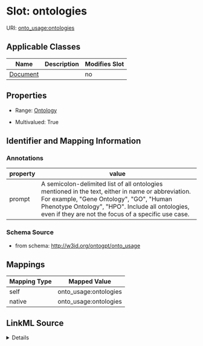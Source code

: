 

# Slot: ontologies

URI: [onto_usage:ontologies](http://w3id.org/ontogpt/onto_usageontologies)



<!-- no inheritance hierarchy -->





## Applicable Classes

| Name | Description | Modifies Slot |
| --- | --- | --- |
| [Document](Document.md) |  |  no  |







## Properties

* Range: [Ontology](Ontology.md)

* Multivalued: True





## Identifier and Mapping Information





### Annotations

| property | value |
| --- | --- |
| prompt | A semicolon-delimited list of all ontologies mentioned in the text, either in name or abbreviation. For example, "Gene Ontology", "GO", "Human Phenotype Ontology", "HPO". Include all ontologies, even if they are not the focus of a specific use case. |



### Schema Source


* from schema: http://w3id.org/ontogpt/onto_usage




## Mappings

| Mapping Type | Mapped Value |
| ---  | ---  |
| self | onto_usage:ontologies |
| native | onto_usage:ontologies |




## LinkML Source

<details>
```yaml
name: ontologies
annotations:
  prompt:
    tag: prompt
    value: A semicolon-delimited list of all ontologies mentioned in the text, either
      in name or abbreviation. For example, "Gene Ontology", "GO", "Human Phenotype
      Ontology", "HPO". Include all ontologies, even if they are not the focus of
      a specific use case.
from_schema: http://w3id.org/ontogpt/onto_usage
rank: 1000
alias: ontologies
owner: Document
domain_of:
- Document
range: Ontology
multivalued: true

```
</details>
